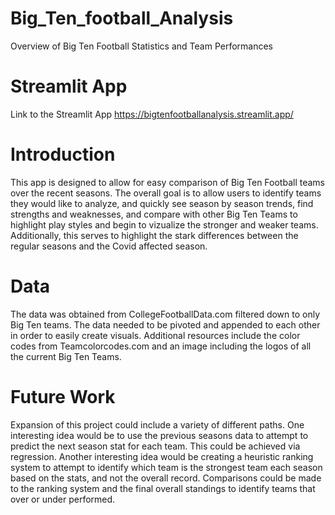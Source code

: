 # Big_Ten_football_Analysis
Overview of Big Ten Football Statistics and Team Performances

# Streamlit App
Link to the Streamlit App
https://bigtenfootballanalysis.streamlit.app/

# Introduction
This app is designed to allow for easy comparison of Big Ten Football teams over the recent seasons. The overall goal is to allow users to identify
teams they would like to analyze, and quickly see season by season trends, find strengths and weaknesses, and compare with other Big Ten Teams
to highlight play styles and begin to vizualize the stronger and weaker teams. Additionally, this serves to highlight the stark differences
between the regular seasons and the Covid affected season.

# Data
The data was obtained from CollegeFootballData.com filtered down to only Big Ten teams. The data needed to be pivoted and appended to each other 
in order to easily create visuals. Additional resources include the color codes from Teamcolorcodes.com and an image including the logos of all 
the current Big Ten Teams. 

# Future Work
Expansion of this project could include a variety of different paths. One interesting idea would be to use the previous seasons data to attempt to predict the 
next season stat for each team. This could be achieved via regression. Another interesting idea would be creating a heuristic ranking system to attempt
to identify which team is the strongest team each season based on the stats, and not the overall record. Comparisons could be made to the ranking system and 
the final overall standings to identify teams that over or under performed.
